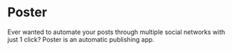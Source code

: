 # Poster
Ever wanted to automate your posts through multiple social networks with just 1 click? Poster is an automatic publishing app.
